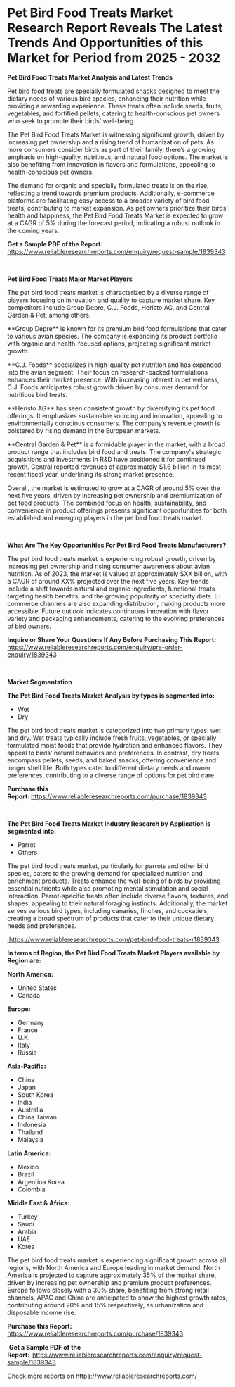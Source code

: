<p><h1>Pet Bird Food Treats Market Research Report Reveals The Latest Trends And Opportunities of this Market for Period from 2025 - 2032</h1></p><p><strong>Pet Bird Food Treats Market Analysis and Latest Trends</strong></p>
<p><p>Pet bird food treats are specially formulated snacks designed to meet the dietary needs of various bird species, enhancing their nutrition while providing a rewarding experience. These treats often include seeds, fruits, vegetables, and fortified pellets, catering to health-conscious pet owners who seek to promote their birds' well-being.</p><p>The Pet Bird Food Treats Market is witnessing significant growth, driven by increasing pet ownership and a rising trend of humanization of pets. As more consumers consider birds as part of their family, there’s a growing emphasis on high-quality, nutritious, and natural food options. The market is also benefiting from innovation in flavors and formulations, appealing to health-conscious pet owners.</p><p>The demand for organic and specially formulated treats is on the rise, reflecting a trend towards premium products. Additionally, e-commerce platforms are facilitating easy access to a broader variety of bird food treats, contributing to market expansion. As pet owners prioritize their birds' health and happiness, the Pet Bird Food Treats Market is expected to grow at a CAGR of 5% during the forecast period, indicating a robust outlook in the coming years.</p></p>
<p><strong>Get a Sample PDF of the Report:&nbsp;</strong> <a href="https://www.reliableresearchreports.com/enquiry/request-sample/1839343?utm_campaign=3265&utm_medium=2&utm_source=Github&utm_content=ia&utm_term=05042025&utm_id=pet-bird-food-treats">https://www.reliableresearchreports.com/enquiry/request-sample/1839343</a></p>
<p>&nbsp;</p>
<p><strong>Pet Bird Food Treats Major Market Players</strong></p>
<p><p>The pet bird food treats market is characterized by a diverse range of players focusing on innovation and quality to capture market share. Key competitors include Group Depre, C.J. Foods, Heristo AG, and Central Garden & Pet, among others.</p><p>**Group Depre** is known for its premium bird food formulations that cater to various avian species. The company is expanding its product portfolio with organic and health-focused options, projecting significant market growth.</p><p>**C.J. Foods** specializes in high-quality pet nutrition and has expanded into the avian segment. Their focus on research-backed formulations enhances their market presence. With increasing interest in pet wellness, C.J. Foods anticipates robust growth driven by consumer demand for nutritious bird treats.</p><p>**Heristo AG** has seen consistent growth by diversifying its pet food offerings. It emphasizes sustainable sourcing and innovation, appealing to environmentally conscious consumers. The company’s revenue growth is bolstered by rising demand in the European markets.</p><p>**Central Garden & Pet** is a formidable player in the market, with a broad product range that includes bird food and treats. The company's strategic acquisitions and investments in R&D have positioned it for continued growth. Central reported revenues of approximately $1.6 billion in its most recent fiscal year, underlining its strong market presence.</p><p>Overall, the market is estimated to grow at a CAGR of around 5% over the next five years, driven by increasing pet ownership and premiumization of pet food products. The combined focus on health, sustainability, and convenience in product offerings presents significant opportunities for both established and emerging players in the pet bird food treats market.</p></p>
<p>&nbsp;</p>
<p><strong>What Are The Key Opportunities For Pet Bird Food Treats Manufacturers?</strong></p>
<p><p>The pet bird food treats market is experiencing robust growth, driven by increasing pet ownership and rising consumer awareness about avian nutrition. As of 2023, the market is valued at approximately $XX billion, with a CAGR of around XX% projected over the next five years. Key trends include a shift towards natural and organic ingredients, functional treats targeting health benefits, and the growing popularity of specialty diets. E-commerce channels are also expanding distribution, making products more accessible. Future outlook indicates continuous innovation with flavor variety and packaging enhancements, catering to the evolving preferences of bird owners.</p></p>
<p><strong>Inquire or Share Your Questions If Any Before Purchasing This Report:</strong> <a href="https://www.reliableresearchreports.com/enquiry/pre-order-enquiry/1839343?utm_campaign=3265&utm_medium=2&utm_source=Github&utm_content=ia&utm_term=05042025&utm_id=pet-bird-food-treats">https://www.reliableresearchreports.com/enquiry/pre-order-enquiry/1839343</a></p>
<p>&nbsp;</p>
<p><strong>Market Segmentation</strong></p>
<p><strong>The Pet Bird Food Treats Market Analysis by types is segmented into:</strong></p>
<p><ul><li>Wet</li><li>Dry</li></ul></p>
<p><p>The pet bird food treats market is categorized into two primary types: wet and dry. Wet treats typically include fresh fruits, vegetables, or specially formulated moist foods that provide hydration and enhanced flavors. They appeal to birds' natural behaviors and preferences. In contrast, dry treats encompass pellets, seeds, and baked snacks, offering convenience and longer shelf life. Both types cater to different dietary needs and owner preferences, contributing to a diverse range of options for pet bird care.</p></p>
<p><strong>Purchase this Report:&nbsp;</strong><a href="https://www.reliableresearchreports.com/purchase/1839343?utm_campaign=3265&utm_medium=2&utm_source=Github&utm_content=ia&utm_term=05042025&utm_id=pet-bird-food-treats">https://www.reliableresearchreports.com/purchase/1839343</a></p>
<p>&nbsp;</p>
<p><strong>The Pet Bird Food Treats Market Industry Research by Application is segmented into:</strong></p>
<p><ul><li>Parrot</li><li>Others</li></ul></p>
<p><p>The pet bird food treats market, particularly for parrots and other bird species, caters to the growing demand for specialized nutrition and enrichment products. Treats enhance the well-being of birds by providing essential nutrients while also promoting mental stimulation and social interaction. Parrot-specific treats often include diverse flavors, textures, and shapes, appealing to their natural foraging instincts. Additionally, the market serves various bird types, including canaries, finches, and cockatiels, creating a broad spectrum of products that cater to their unique dietary needs and preferences.</p></p>
<p><a href="https://www.reliableresearchreports.com/pet-bird-food-treats-r1839343?utm_campaign=3265&utm_medium=2&utm_source=Github&utm_content=ia&utm_term=05042025&utm_id=pet-bird-food-treats">&nbsp;https://www.reliableresearchreports.com/pet-bird-food-treats-r1839343</a></p>
<p><strong>In terms of Region, the Pet Bird Food Treats Market Players available by Region are:</strong></p>
<p>
    <p> <strong> North America: </strong>
        <ul>
            <li>United States</li>
            <li>Canada</li>
        </ul>
        </p> 
    <p> <strong> Europe: </strong>
        <ul>
            <li>Germany</li>
            <li>France</li>
            <li>U.K.</li>
            <li>Italy</li>
            <li>Russia</li>
        </ul>
        </p> 
    <p> <strong> Asia-Pacific: </strong>
        <ul>
            <li>China</li>
            <li>Japan</li>
            <li>South Korea</li>
            <li>India</li>
            <li>Australia</li>
            <li>China Taiwan</li>
            <li>Indonesia</li>
            <li>Thailand</li>
            <li>Malaysia</li>
        </ul>
        </p> 
    <p> <strong> Latin America: </strong>
        <ul>
            <li>Mexico</li>
            <li>Brazil</li>
            <li>Argentina Korea</li>
            <li>Colombia</li>
        </ul>
        </p> 
    <p> <strong> Middle East & Africa: </strong>
        <ul>
            <li>Turkey</li>
            <li>Saudi</li>
            <li>Arabia</li>
            <li>UAE</li>
            <li>Korea</li>
        </ul>
    </p>
    </p>
<p><p>The pet bird food treats market is experiencing significant growth across all regions, with North America and Europe leading in market demand. North America is projected to capture approximately 35% of the market share, driven by increasing pet ownership and premium product preferences. Europe follows closely with a 30% share, benefiting from strong retail channels. APAC and China are anticipated to show the highest growth rates, contributing around 20% and 15% respectively, as urbanization and disposable income rise.</p></p>
<p><strong>Purchase this Report: </strong><a href="https://www.reliableresearchreports.com/purchase/1839343?utm_campaign=3265&utm_medium=2&utm_source=Github&utm_content=ia&utm_term=05042025&utm_id=pet-bird-food-treats">https://www.reliableresearchreports.com/purchase/1839343</a></p>
<p>&nbsp;<strong>Get a Sample PDF of the Report:&nbsp;&nbsp;</strong><a href="https://www.reliableresearchreports.com/enquiry/request-sample/1839343?utm_campaign=3265&utm_medium=2&utm_source=Github&utm_content=ia&utm_term=05042025&utm_id=pet-bird-food-treats">https://www.reliableresearchreports.com/enquiry/request-sample/1839343</a></p>
<p><strong></strong></p>
<p>Check more reports on <a href="https://www.reliableresearchreports.com/?utm_campaign=3265&utm_medium=2&utm_source=Github&utm_content=ia&utm_term=05042025&utm_id=pet-bird-food-treats">https://www.reliableresearchreports.com/</a></p>